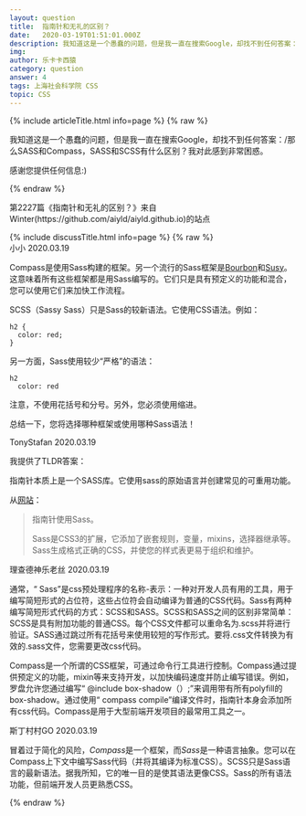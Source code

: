 ```yaml
---
layout: question
title:  指南针和无礼的区别？
date:   2020-03-19T01:51:01.000Z
description: 我知道这是一个愚蠢的问题，但是我一直在搜索Google，却找不到任何答案：/那么SASS和Compass，SASS和SCSS有什么区别？我对此感到非常困惑...
img: 
author: 乐卡卡西猿
category: question
answer: 4
tags: 上海社会科学院 CSS
topic: CSS
---
```

<div class="article-root">
  <div class="article">
    {% include articleTitle.html info=page %}
    {% raw %}
    <div class="article-content"><p><font style="vertical-align: inherit;"><font style="vertical-align: inherit;">我知道这是一个愚蠢的问题，但是我一直在搜索Google，却找不到任何答案：/那么SASS和Compass，SASS和SCSS有什么区别？</font><font style="vertical-align: inherit;">我对此感到非常困惑。</font></font></p>

<p><font style="vertical-align: inherit;"><font style="vertical-align: inherit;">感谢您提供任何信息:)</font></font></p></div>
    {% endraw %}
  </div>
  <p class="winter_mark">第2227篇《指南针和无礼的区别？》来自Winter(https://github.com/aiyld/aiyld.github.io)的站点</p>
  <div class="discuss-wrapper">
    {% include discussTitle.html info=page %}
    {% raw %}
    <div class="discuss-item">
        <div class="discuss-parent">
          <div class="discuss-meta">
            <span class="discuss-user">小小</span>
            <span class="discuss-time">2020.03.19</span>
          </div>
          <div class="discuss-comment"><p><font style="vertical-align: inherit;"><font style="vertical-align: inherit;">Compass是使用Sass构建的框架。</font><font style="vertical-align: inherit;">另一个流行的Sass框架是</font></font><a href="http://bourbon.io/" rel="noreferrer"><font style="vertical-align: inherit;"><font style="vertical-align: inherit;">Bourbon</font></font></a><font style="vertical-align: inherit;"><font style="vertical-align: inherit;">和</font></font><a href="http://susy.oddbird.net/" rel="noreferrer"><font style="vertical-align: inherit;"><font style="vertical-align: inherit;">Susy</font></font></a><font style="vertical-align: inherit;"><font style="vertical-align: inherit;">。</font><font style="vertical-align: inherit;">这意味着所有这些框架都是用Sass编写的。</font><font style="vertical-align: inherit;">它们只是具有预定义的功能和混合，您可以使用它们来加快工作流程。</font></font></p>

<p><font style="vertical-align: inherit;"><font style="vertical-align: inherit;">SCSS（Sassy Sass）只是Sass的较新语法。</font><font style="vertical-align: inherit;">它使用CSS语法。</font><font style="vertical-align: inherit;">例如：</font></font></p>

<pre><code>h2 {<font></font>
  color: red;<font></font>
}<font></font>
</code></pre>

<p><font style="vertical-align: inherit;"><font style="vertical-align: inherit;">另一方面，Sass使用较少“严格”的语法：</font></font></p>

<pre><code>h2 <font></font>
  color: red<font></font>
</code></pre>

<p><font style="vertical-align: inherit;"><font style="vertical-align: inherit;">注意，不使用花括号和分号。</font><font style="vertical-align: inherit;">另外，您必须使用缩进。</font></font></p>

<p><font style="vertical-align: inherit;"><font style="vertical-align: inherit;">总结一下，您将选择哪种框架或使用哪种Sass语法！</font></font></p></div>
        </div></div><div class="discuss-item">
        <div class="discuss-parent">
          <div class="discuss-meta">
            <span class="discuss-user">TonyStafan</span>
            <span class="discuss-time">2020.03.19</span>
          </div>
          <div class="discuss-comment"><p><font style="vertical-align: inherit;"><font style="vertical-align: inherit;">我提供了TLDR答案：</font></font></p>

<p><font style="vertical-align: inherit;"><font style="vertical-align: inherit;">指南针本质上是一个SASS库。</font><font style="vertical-align: inherit;">它使用sass的原始语言并创建常见的可重用功能。</font></font></p>

<p><font style="vertical-align: inherit;"><font style="vertical-align: inherit;">从</font></font><a href="http://compass-style.org/" rel="noreferrer"><font style="vertical-align: inherit;"><font style="vertical-align: inherit;">网站</font></font></a><font style="vertical-align: inherit;"><font style="vertical-align: inherit;">：</font></font></p>

<blockquote>
  <p><font style="vertical-align: inherit;"><font style="vertical-align: inherit;">指南针使用Sass。</font></font></p>
  
  <p><font style="vertical-align: inherit;"><font style="vertical-align: inherit;">Sass是CSS3的扩展，它添加了嵌套规则，变量，mixins，选择器继承等。</font><font style="vertical-align: inherit;">Sass生成格式正确的CSS，并使您的样式表更易于组织和维护。</font></font></p>
</blockquote></div>
        </div></div><div class="discuss-item">
        <div class="discuss-parent">
          <div class="discuss-meta">
            <span class="discuss-user">理查德神乐老丝</span>
            <span class="discuss-time">2020.03.19</span>
          </div>
          <div class="discuss-comment"><p><font style="vertical-align: inherit;"><font style="vertical-align: inherit;">通常，“ Sass”是css预处理程序的名称-表示：一种对开发人员有用的工具，用于编写简短形式的占位符，这些占位符会自动编译为普通的CSS代码。</font><font style="vertical-align: inherit;">Sass有两种编写简短形式代码的方式：SCSS和SASS。</font><font style="vertical-align: inherit;">SCSS和SASS之间的区别非常简单：SCSS是具有附加功能的普通CSS。</font><font style="vertical-align: inherit;">每个CSS文件都可以重命名为.scss并将进行验证。</font><font style="vertical-align: inherit;">SASS通过跳过所有花括号来使用较短的写作形式。</font><font style="vertical-align: inherit;">要将.css文件转换为有效的.sass文件，您需要更改css代码。</font></font></p>

<p><font style="vertical-align: inherit;"><font style="vertical-align: inherit;">Compass是一个所谓的CSS框架，可通过命令行工具进行控制。</font><font style="vertical-align: inherit;">Compass通过提供预定义的功能，mixin等来支持开发，以加快编码速度并防止编写错误。</font><font style="vertical-align: inherit;">例如，罗盘允许您通过编写“ @include box-shadow（）;”来调用带有所有polyfill的box-shadow。</font><font style="vertical-align: inherit;">通过使用“ compass compile”编译文件时，指南针本身会添加所有css代码。</font><font style="vertical-align: inherit;">Compass是用于大型前端开发项目的最常用工具之一。</font></font></p></div>
        </div></div><div class="discuss-item">
        <div class="discuss-parent">
          <div class="discuss-meta">
            <span class="discuss-user">斯丁村村GO</span>
            <span class="discuss-time">2020.03.19</span>
          </div>
          <div class="discuss-comment"><p><font style="vertical-align: inherit;"><font style="vertical-align: inherit;">冒着过于简化的风险，</font></font><em><font style="vertical-align: inherit;"><font style="vertical-align: inherit;">Compass</font></font></em><font style="vertical-align: inherit;"><font style="vertical-align: inherit;">是一个框架，而</font></font><em><font style="vertical-align: inherit;"><font style="vertical-align: inherit;">Sass</font></font></em><font style="vertical-align: inherit;"><font style="vertical-align: inherit;">是一种语言抽象。</font><font style="vertical-align: inherit;">您可以在Compass上下文中编写Sass代码（并将其编译为标准CSS）。</font><font style="vertical-align: inherit;">SCSS只是Sass语言的最新语法。</font><font style="vertical-align: inherit;">据我所知，它的唯一目的是使其语法更像CSS。</font><font style="vertical-align: inherit;">Sass的所有语法功能，但前端开发人员更熟悉CSS。</font></font></p></div>
        </div></div>
    {% endraw %}
  </div>
<div>
